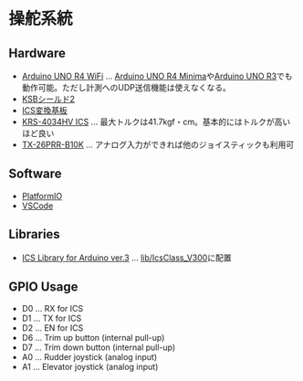 # 操舵系統

## Hardware

* [Arduino UNO R4 WiFi](https://docs.arduino.cc/hardware/uno-r4-wifi) ... [Arduino UNO R4 Minima](https://docs.arduino.cc/hardware/uno-r4-minima)や[Arduino UNO R3](https://docs.arduino.cc/hardware/uno-rev3)でも動作可能。ただし計測へのUDP送信機能は使えなくなる。
* [KSBシールド2](https://kondo-robot.com/product/03149)
* [ICS変換基板](https://kondo-robot.com/product/03121)
* [KRS-4034HV ICS](https://kondo-robot.com/product/krs-4034hv-ics) ... 最大トルクは41.7kgf・cm。基本的にはトルクが高いほど良い
* [TX-26PRR-B10K](https://www.tbm-japan.com/product/07joy.html) ... アナログ入力ができれば他のジョイスティックも利用可

## Software

* [PlatformIO](https://platformio.org)
* [VSCode](https://code.visualstudio.com)

## Libraries

* [ICS Library for Arduino ver.3](https://kondo-robot.com/faq/ics-library-a3) ... [lib/IcsClass_V300](./lib/IcsClass_V300)に配置

## GPIO Usage
* D0 ... RX for ICS
* D1 ... TX for ICS
* D2 ... EN for ICS
* D6 ... Trim up button (internal pull-up)
* D7 ... Trim down button (internal pull-up)
* A0 ... Rudder joystick (analog input)
* A1 ... Elevator joystick (analog input)
